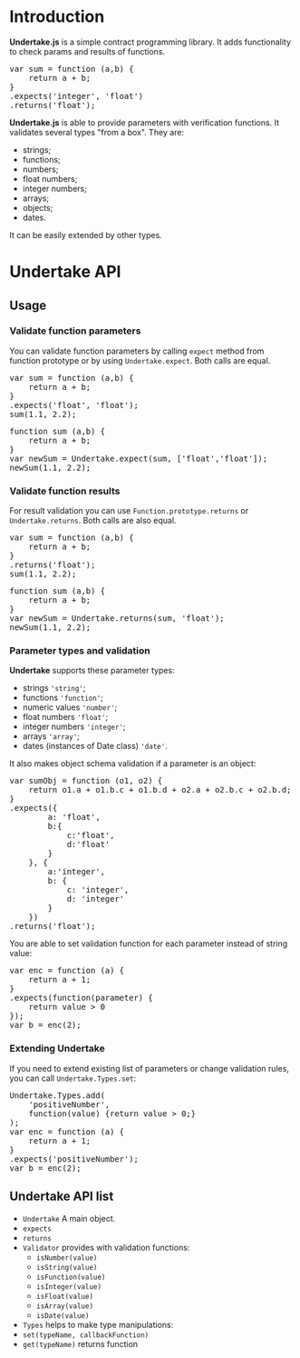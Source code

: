 # Introduction

**Undertake.js** is a simple contract programming library. It adds functionality to check params and results of functions.

<pre>var sum = function (a,b) {
    return a + b;
}
.expects('integer', 'float')
.returns('float');</pre>

**Undertake.js** is able to provide parameters with verification functions. It validates several types "from a box". They are:
- strings;
- functions;
- numbers;
- float numbers;
- integer numbers;
- arrays;
- objects;
- dates.

It can be easily extended by other types.

# Undertake API

## Usage

### Validate function parameters

You can validate function parameters by calling `expect` method from function prototype or by using `Undertake.expect`. Both calls are equal.

<pre>var sum = function (a,b) {
    return a + b;
}
.expects('float', 'float');
sum(1.1, 2.2);</pre>

<pre>function sum (a,b) {
    return a + b;
}
var newSum = Undertake.expect(sum, ['float','float']);
newSum(1.1, 2.2);</pre>

### Validate function results

For result validation you can use `Function.prototype.returns` or `Undertake.returns`. Both calls are also equal.

<pre>var sum = function (a,b) {
    return a + b;
}
.returns('float');
sum(1.1, 2.2);</pre>

<pre>function sum (a,b) {
    return a + b;
}
var newSum = Undertake.returns(sum, 'float');
newSum(1.1, 2.2);</pre>

### Parameter types and validation

**Undertake** supports these parameter types:
- strings `'string'`;
- functions `'function'`;
- numeric values `'number'`;
- float numbers `'float'`;
- integer numbers `'integer'`;
- arrays `'array'`;
- dates (instances of Date class) `'date'`.

It also makes object schema validation if a parameter is an object:

<pre>var sumObj = function (o1, o2) {
    return o1.a + o1.b.c + o1.b.d + o2.a + o2.b.c + o2.b.d;
}
.expects({
        a: 'float',
        b:{
            c:'float',
            d:'float'
        }
    }, {
        a:'integer',
        b: {
            c: 'integer',
            d: 'integer'
        }
    })
.returns('float');</pre>

You are able to set validation function for each parameter instead of string value:

<pre>var enc = function (a) {
    return a + 1;
}
.expects(function(parameter) {
    return value > 0
});
var b = enc(2);</pre>

### Extending Undertake

If you need to extend existing list of parameters or change validation rules, you can call `Undertake.Types.set`:

<pre>Undertake.Types.add(
    'positiveNumber',
    function(value) {return value > 0;}
);
var enc = function (a) {
    return a + 1;
}
.expects('positiveNumber');
var b = enc(2);</pre>

## Undertake API list

- `Undertake` A main object.
 - `expects`
 - `returns`
 - `Validator` provides with validation functions:
    - `isNumber(value)`
    - `isString(value)`
    - `isFunction(value)`
    - `isInteger(value)`
    - `isFloat(value)`
    - `isArray(value)`
    - `isDate(value)`
 - `Types` helps to make type manipulations:
  - `set(typeName, callbackFunction)`
  - `get(typeName)` returns function

